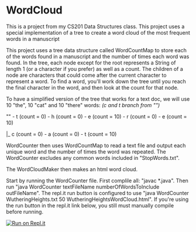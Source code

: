 # WordCloud
This is a project from my CS201 Data Structures class. This project uses a special implementation of a tree to create a word cloud of the most frequent words in a manuscript

This project uses a tree data structure called WordCountMap to store each of the words found in a manuscript and the number of times each word was found. In the tree, each node except for the root represents a String of length 1 (or a character if you prefer) as well as a count. The children of a node are characters that could come after the current character to represent a word. To find a word, you'll work down the tree until you reach the final character in the word, and then look at the count for that node.

To have a simplified version of the tree that works for a text doc, we will use 10 "the", 10 "cat" and 10 "there" words: *(c and t branch from "")*

"" - t (count = 0) - h (count = 0) - e (count = 10) - r (count = 0) - e (count = 10)

|_ c (count = 0) - a (count = 0) - t (count = 10)

WordCounter then uses WordCountMap to read a text file and output each unique word and the number of times the word was repeated. The WordCounter excludes any common words included in "StopWords.txt". 

The WordCloudMaker then makes an html word cloud.

Start by running the WordCounter file. First complile all: "javac \*.java". Then run "java WordCounter textFileName numberOfWordsToInclude outFileName". The repl.it run button is configured to use "java WordCounter WutheringHeights.txt 50 WutheringHeightsWordCloud.html". If you're using the run button in the repl.it link below, you still must manually compile before running.

[![Run on Repl.it](https://repl.it/badge/github/Ave-Wat/WordCloud)](https://repl.it/github/Ave-Wat/WordCloud)
